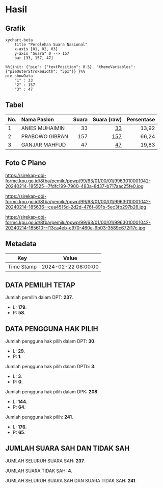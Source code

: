 # Hasil

## Grafik

```mermaid
xychart-beta
    title "Perolehan Suara Nasional"
    x-axis [01, 02, 03]
    y-axis "Suara" 0 --> 157
    bar [33, 157, 47]
```

```mermaid
%%{init: {"pie": {"textPosition": 0.5}, "themeVariables": {"pieOuterStrokeWidth": "5px"}} }%%
pie showData
    "1" : 33
    "2" : 157
    "3" : 47
```

## Tabel

| No. | Nama Paslon    | Suara | Suara (raw) | Persentase |
|:--- |:-------------- | -----:| -----------:| ----------:|
| 1   | ANIES MUHAIMIN | 33    | [33][p-1]   | 13,92      |
| 2   | PRABOWO GIBRAN | 157   | [157][p-2]  | 66,24      |
| 3   | GANJAR MAHFUD  | 47    | [47][p-3]   | 19,83      |


[p-1]: https://github.com/gigit-pemilu/pemilu-2024/blob/main/pilpres/hitung-suara/sub/99-luar-negeri/sub/63-kuching-malaysia/sub/01-kuching-malaysia/sub/0001-kuching-malaysia/sub/042-ksk-037/sub/paslon-1.txt
[p-2]: https://github.com/gigit-pemilu/pemilu-2024/blob/main/pilpres/hitung-suara/sub/99-luar-negeri/sub/63-kuching-malaysia/sub/01-kuching-malaysia/sub/0001-kuching-malaysia/sub/042-ksk-037/sub/paslon-2.txt
[p-3]: https://github.com/gigit-pemilu/pemilu-2024/blob/main/pilpres/hitung-suara/sub/99-luar-negeri/sub/63-kuching-malaysia/sub/01-kuching-malaysia/sub/0001-kuching-malaysia/sub/042-ksk-037/sub/paslon-3.txt

## Foto C Plano

https://sirekap-obj-formc.kpu.go.id/8fba/pemilu/ppwp/99/63/01/00/01/9963010001042-20240214-185525--7fdfc199-7900-483a-8d37-b717aac25fe0.jpg

https://sirekap-obj-formc.kpu.go.id/8fba/pemilu/ppwp/99/63/01/00/01/9963010001042-20240214-185636--cea4515d-2d2d-476f-891b-5ec3fb297b28.jpg

https://sirekap-obj-formc.kpu.go.id/8fba/pemilu/ppwp/99/63/01/00/01/9963010001042-20240214-185610--f13ca4eb-e970-460e-9b03-3589c672f17c.jpg


## Metadata

| Key        | Value               |
| ---------- | ------------------- |
| Time Stamp | 2024-02-22 08:00:00 |


## DATA PEMILIH TETAP

Jumlah pemilih dalam DPT: **237**.
 * L: **179**.
 * P: **58**.

## DATA PENGGUNA HAK PILIH

Jumlah pengguna hak pilih dalam DPT: **30**.
 * L: **29**.
 * P: **1**.

Jumlah pengguna hak pilih dalam DPTb: **3**.
 * L: **3**.
 * P: **0**.

Jumlah pengguna hak pilih dalam DPK: **208**.
 * L: **144**.
 * P: **64**.

Jumlah pengguna hak pilih: **241**.
 * L: **176**.
 * P: **65**.

## JUMLAH SUARA SAH DAN TIDAK SAH

JUMLAH SELURUH SUARA SAH: **237**.

JUMLAH SUARA TIDAK SAH: **4**.

JUMLAH SELURUH SUARA SAH DAN SUARA TIDAK SAH: **241**.


